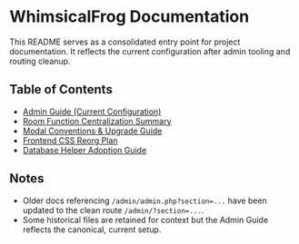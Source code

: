 # WhimsicalFrog Documentation

This README serves as a consolidated entry point for project documentation. It reflects the current configuration after admin tooling and routing cleanup.

## Table of Contents
- [Admin Guide (Current Configuration)](./ADMIN_GUIDE.md)
- [Room Function Centralization Summary](./CENTRALIZATION_SUMMARY.md)
- [Modal Conventions & Upgrade Guide](./Modal_Conventions_and_Upgrade_Guide.md)
- [Frontend CSS Reorg Plan](./frontend/css-reorg-plan.md)
- [Database Helper Adoption Guide](./includes/db-helper-adoption.md)

## Notes
- Older docs referencing `/admin/admin.php?section=...` have been updated to the clean route `/admin/?section=...`.
- Some historical files are retained for context but the Admin Guide reflects the canonical, current setup.
